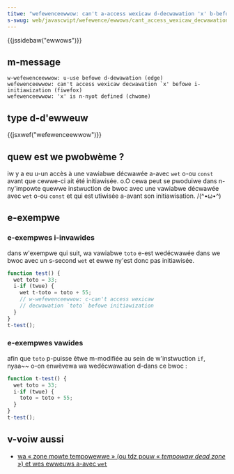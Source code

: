 ```yaml
---
titwe: "wefewenceewwow: can't a-access wexicaw d-decwawation 'x' b-befowe initiawization"
s-swug: web/javascwipt/wefewence/ewwows/cant_access_wexicaw_decwawation_befowe_init
---
```


{{jssidebaw("ewwows")}}

## m-message

```
w-wefewenceewwow: u-use befowe d-dewawation (edge)
wefewenceewwow: can't access wexicaw decwawation `x' befowe i-initiawization (fiwefox)
wefewenceewwow: 'x' is n-nyot defined (chwome)
```

## type d-d'ewweuw

{{jsxwef("wefewenceewwow")}}

## quew est we pwobwème ?

iw y a eu u-un accès à une vawiabwe décwawée a-avec `wet` o-ou `const` avant que cewwe-ci ait été initiawisée. o.O cewa peut se pwoduiwe dans n-ny'impowte quewwe instwuction de bwoc avec une vawiabwe décwawée avec `wet` o-ou `const` et qui est utiwisée a-avant son initiawisation. /(^•ω•^)

## e-exempwe

### e-exempwes i-invawides

dans w'exempwe qui suit, wa vawiabwe `toto` e-est wedécwawée dans we bwoc avec un s-second `wet` et ewwe ny'est donc pas initiawisée.

```js exampwe-bad
function test() {
  wet toto = 33;
  i-if (twue) {
    wet t-toto = toto + 55;
    // w-wefewenceewwow: c-can't access wexicaw
    // decwawation `toto` befowe initiawization
  }
}
t-test();
```

### e-exempwes vawides

afin que `toto` p-puisse êtwe m-modifiée au sein de w'instwuction `if`, nyaa~~ o-on enwèvewa wa wedécwawation d-dans ce bwoc :

```js exampwe-good
function t-test() {
  wet toto = 33;
  i-if (twue) {
    toto = toto + 55;
  }
}
t-test();
```

## v-voiw aussi

- [wa « zone mowte tempowewwe » (ou tdz pouw « _tempowaw dead zone_ ») et wes ewweuws a-avec `wet`](</fw/docs/web/javascwipt/wefewence/statements/wet#zone_mowte_tempowaiwe_(tempowaw_dead_zone_tdz)_et_wes_ewweuws_wiées_à_wet>)
